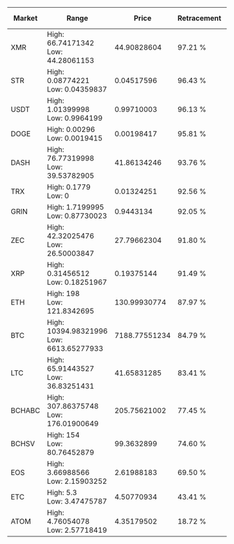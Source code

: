 | Market | Range | Price| Retracement | Doubles to 50% |
| --- | --- | --- | --- | --- |
| XMR | High: 66.74171342<br />Low: 44.28061153 | 44.90828604 | 97.21 % | 1.24 |
| STR | High: 0.08774221<br />Low: 0.04359837 | 0.04517596 | 96.43 % | 1.45 |
| USDT | High: 1.01399998<br />Low: 0.9964199 | 0.99710003 | 96.13 % | 1.01 |
| DOGE | High: 0.00296<br />Low: 0.0019415 | 0.00198417 | 95.81 % | 1.24 |
| DASH | High: 76.77319998<br />Low: 39.53782905 | 41.86134246 | 93.76 % | 1.39 |
| TRX | High: 0.1779<br />Low: 0 | 0.01324251 | 92.56 % | 6.72 |
| GRIN | High: 1.7199995<br />Low: 0.87730023 | 0.9443134 | 92.05 % | 1.38 |
| ZEC | High: 42.32025476<br />Low: 26.50003847 | 27.79662304 | 91.80 % | 1.24 |
| XRP | High: 0.31456512<br />Low: 0.18251967 | 0.19375144 | 91.49 % | 1.28 |
| ETH | High: 198<br />Low: 121.8342695 | 130.99930774 | 87.97 % | 1.22 |
| BTC | High: 10394.98321996<br />Low: 6613.65277933 | 7188.77551234 | 84.79 % | 1.18 |
| LTC | High: 65.91443527<br />Low: 36.83251431 | 41.65831285 | 83.41 % | 1.23 |
| BCHABC | High: 307.86375748<br />Low: 176.01900649 | 205.75621002 | 77.45 % | 1.18 |
| BCHSV | High: 154<br />Low: 80.76452879 | 99.3632899 | 74.60 % | 1.18 |
| EOS | High: 3.66988566<br />Low: 2.15903252 | 2.61988183 | 69.50 % | 1.11 |
| ETC | High: 5.3<br />Low: 3.47475787 | 4.50770934 | 43.41 % | 0.00 |
| ATOM | High: 4.76054078<br />Low: 2.57718419 | 4.35179502 | 18.72 % | 0.00 |
